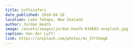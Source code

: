 ```yaml
---
title: Luftssafari
date_published: 2018-04-18
location: Lake Tekapo, New Zealand
author: Jordan Heath
image: /assets/images/jordan-heath-634683-unsplash.jpg
caption: Von der Luft!
link: https://unsplash.com/photos/4z_SYrG5mgA
---
```


